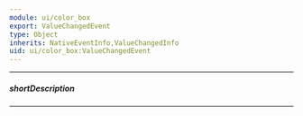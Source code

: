 ```yaml
---
module: ui/color_box
export: ValueChangedEvent
type: Object
inherits: NativeEventInfo,ValueChangedInfo
uid: ui/color_box:ValueChangedEvent
---
```

---
##### shortDescription
<!-- Description goes here -->

---
<!-- Description goes here -->